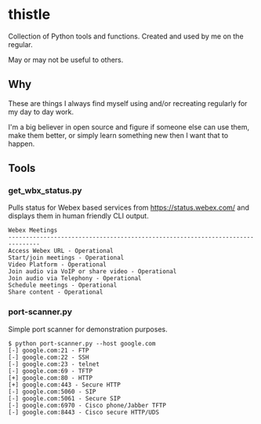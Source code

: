 # thistle

Collection of Python tools and functions. Created and used by me on the regular.

May or may not be useful to others.

## Why
These are things I always find myself using and/or recreating regularly for my day to day work.

I'm a big believer in open source and figure if someone else can use them, make them better, or simply learn something new then I want that to happen.

## Tools
### get_wbx_status.py
Pulls status for Webex based services from https://status.webex.com/ and displays them in human friendly CLI output.
```
Webex Meetings
-------------------------------------------------------------------------------
Access Webex URL - Operational
Start/join meetings - Operational
Video Platform - Operational
Join audio via VoIP or share video - Operational
Join audio via Telephony - Operational
Schedule meetings - Operational
Share content - Operational
```
### port-scanner.py
Simple port scanner for demonstration purposes.
```
$ python port-scanner.py --host google.com
[-] google.com:21 - FTP
[-] google.com:22 - SSH
[-] google.com:23 - telnet
[-] google.com:69 - TFTP
[+] google.com:80 - HTTP
[+] google.com:443 - Secure HTTP
[-] google.com:5060 - SIP
[-] google.com:5061 - Secure SIP
[-] google.com:6970 - Cisco phone/Jabber TFTP
[-] google.com:8443 - Cisco secure HTTP/UDS
```
